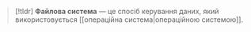 > [!tldr]
> **Файлова система** — це спосіб керування даних, який використовується [[операційна система|операційною системою]].

